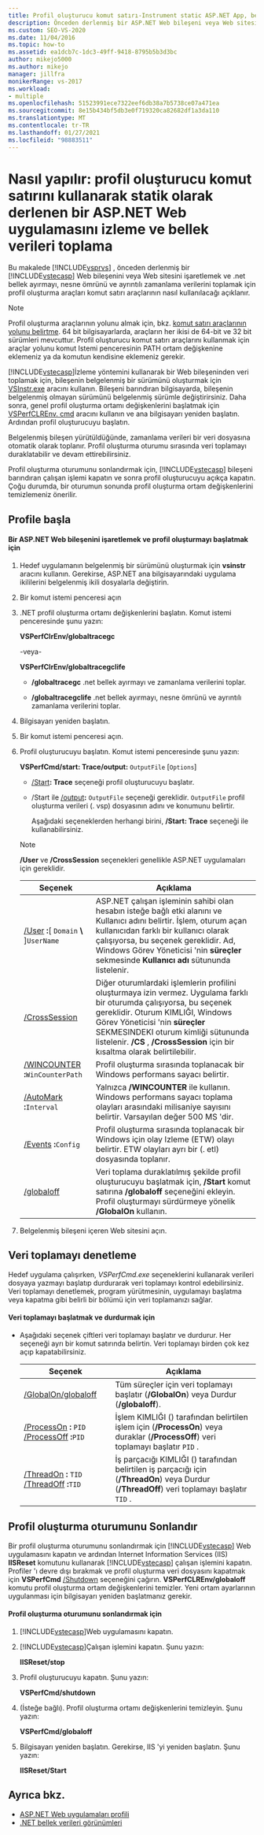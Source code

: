 ```yaml
---
title: Profil oluşturucu komut satırı-Instrument static ASP.NET App, bellek verileri al
description: Önceden derlenmiş bir ASP.NET Web bileşeni veya Web sitesi için bellek ve zamanlama verilerini toplamak üzere Visual Studio Profil Oluşturma Araçları komut satırı araçlarının nasıl kullanılacağını öğrenin.
ms.custom: SEO-VS-2020
ms.date: 11/04/2016
ms.topic: how-to
ms.assetid: ea1dcb7c-1dc3-49ff-9418-8795b5b3d3bc
author: mikejo5000
ms.author: mikejo
manager: jillfra
monikerRange: vs-2017
ms.workload:
- multiple
ms.openlocfilehash: 51523991ece7322eef6db38a7b5738ce07a471ea
ms.sourcegitcommit: 8e15b434bf5db3e0f719320ca82682df1a3da110
ms.translationtype: MT
ms.contentlocale: tr-TR
ms.lasthandoff: 01/27/2021
ms.locfileid: "98883511"
---
```

# <a name="how-to-instrument-a-statically-compiled-aspnet-web-application-and-collect-memory-data-by-using-the-profiler-command-line"></a>Nasıl yapılır: profil oluşturucu komut satırını kullanarak statik olarak derlenen bir ASP.NET Web uygulamasını izleme ve bellek verileri toplama
Bu makalede [!INCLUDE[vsprvs](../code-quality/includes/vsprvs_md.md)] , önceden derlenmiş bir [!INCLUDE[vstecasp](../code-quality/includes/vstecasp_md.md)] Web bileşenini veya Web sitesini işaretlemek ve .net bellek ayırmayı, nesne ömrünü ve ayrıntılı zamanlama verilerini toplamak için profil oluşturma araçları komut satırı araçlarının nasıl kullanılacağı açıklanır.

> [!NOTE]
> Profil oluşturma araçlarının yolunu almak için, bkz. [komut satırı araçlarının yolunu belirtme](../profiling/specifying-the-path-to-profiling-tools-command-line-tools.md). 64 bit bilgisayarlarda, araçların her ikisi de 64-bit ve 32 bit sürümleri mevcuttur. Profil oluşturucu komut satırı araçlarını kullanmak için araçlar yolunu komut Istemi penceresinin PATH ortam değişkenine eklemeniz ya da komutun kendisine eklemeniz gerekir.

 [!INCLUDE[vstecasp](../code-quality/includes/vstecasp_md.md)]İzleme yöntemini kullanarak bir Web bileşeninden veri toplamak için, bileşenin belgelenmiş bir sürümünü oluşturmak için [VSInstr.exe](../profiling/vsinstr.md) aracını kullanın. Bileşeni barındıran bilgisayarda, bileşenin belgelenmiş olmayan sürümünü belgelenmiş sürümle değiştirirsiniz. Daha sonra, genel profil oluşturma ortamı değişkenlerini başlatmak için [VSPerfCLREnv. cmd](../profiling/vsperfclrenv.md) aracını kullanın ve ana bilgisayarı yeniden başlatın. Ardından profil oluşturucuyu başlatın.

 Belgelenmiş bileşen yürütüldüğünde, zamanlama verileri bir veri dosyasına otomatik olarak toplanır. Profil oluşturma oturumu sırasında veri toplamayı duraklatabilir ve devam ettirebilirsiniz.

 Profil oluşturma oturumunu sonlandırmak için, [!INCLUDE[vstecasp](../code-quality/includes/vstecasp_md.md)] bileşeni barındıran çalışan işlemi kapatın ve sonra profil oluşturucuyu açıkça kapatın. Çoğu durumda, bir oturumun sonunda profil oluşturma ortam değişkenlerini temizlemeniz önerilir.

## <a name="start-to-profile"></a>Profile başla

#### <a name="to-instrument-an-aspnet-web-component-and-start-profiling"></a>Bir ASP.NET Web bileşenini işaretlemek ve profil oluşturmayı başlatmak için

1. Hedef uygulamanın belgelenmiş bir sürümünü oluşturmak için **vsinstr** aracını kullanın. Gerekirse, ASP.NET ana bilgisayarındaki uygulama ikililerini belgelenmiş ikili dosyalarla değiştirin.

2. Bir komut istemi penceresi açın

3. .NET profil oluşturma ortamı değişkenlerini başlatın. Komut istemi penceresinde şunu yazın:

    **VSPerfClrEnv/globaltracegc**

    -veya-

    **VSPerfClrEnv/globaltracegclife**

   - **/globaltracegc** .net bellek ayırmayı ve zamanlama verilerini toplar.

   - **/globaltracegclife** .net bellek ayırmayı, nesne ömrünü ve ayrıntılı zamanlama verilerini toplar.

4. Bilgisayarı yeniden başlatın.

5. Bir komut istemi penceresi açın.

6. Profil oluşturucuyu başlatın. Komut istemi penceresinde şunu yazın:

    **VSPerfCmd/start: Trace/output:** `OutputFile` [`Options`]

   - [/Start](../profiling/start.md)**: Trace** seçeneği profil oluşturucuyu başlatır.

   - /Start ile [/output](../profiling/output.md)**:** `OutputFile` seçeneği gereklidir.  `OutputFile` profil oluşturma verileri (. vsp) dosyasının adını ve konumunu belirtir.

     Aşağıdaki seçeneklerden herhangi birini, **/Start: Trace** seçeneği ile kullanabilirsiniz.

   > [!NOTE]
   > **/User** ve **/CrossSession** seçenekleri genellikle ASP.NET uygulamaları için gereklidir.

   | Seçenek | Açıklama |
   | - | - |
   | [/User](../profiling/user-vsperfcmd.md) **:**[ `Domain` **\\** ]`UserName` | ASP.NET çalışan işleminin sahibi olan hesabın isteğe bağlı etki alanını ve Kullanıcı adını belirtir. İşlem, oturum açan kullanıcıdan farklı bir kullanıcı olarak çalışıyorsa, bu seçenek gereklidir. Ad, Windows Görev Yöneticisi 'nin **süreçler** sekmesinde **Kullanıcı adı** sütununda listelenir. |
   | [/CrossSession](../profiling/crosssession.md) | Diğer oturumlardaki işlemlerin profilini oluşturmaya izin vermez. Uygulama farklı bir oturumda çalışıyorsa, bu seçenek gereklidir. Oturum KIMLIĞI, Windows Görev Yöneticisi 'nin **süreçler** SEKMESINDEKI oturum kimliği sütununda listelenir. **/CS** , **/CrossSession** için bir kısaltma olarak belirtilebilir. |
   | [/WINCOUNTER](../profiling/wincounter.md) **:**`WinCounterPath` | Profil oluşturma sırasında toplanacak bir Windows performans sayacı belirtir. |
   | [/AutoMark](../profiling/automark.md) **:**`Interval` | Yalnızca **/WINCOUNTER** ile kullanın. Windows performans sayacı toplama olayları arasındaki milisaniye sayısını belirtir. Varsayılan değer 500 MS 'dir. |
   | [/Events](../profiling/events-vsperfcmd.md) **:**`Config` | Profil oluşturma sırasında toplanacak bir Windows için olay Izleme (ETW) olayı belirtir. ETW olayları ayrı bir (. etl) dosyasında toplanır. |
   | [/globaloff](../profiling/globalon-and-globaloff.md) | Veri toplama duraklatılmış şekilde profil oluşturucuyu başlatmak için, **/Start** komut satırına **/globaloff** seçeneğini ekleyin. Profil oluşturmayı sürdürmeye yönelik **/GlobalOn** kullanın. |

7. Belgelenmiş bileşeni içeren Web sitesini açın.

## <a name="control-data-collection"></a>Veri toplamayı denetleme
 Hedef uygulama çalışırken, *VSPerfCmd.exe* seçeneklerini kullanarak verileri dosyaya yazmayı başlatıp durdurarak veri toplamayı kontrol edebilirsiniz. Veri toplamayı denetlemek, program yürütmesinin, uygulamayı başlatma veya kapatma gibi belirli bir bölümü için veri toplamanızı sağlar.

#### <a name="to-start-and-stop-data-collection"></a>Veri toplamayı başlatmak ve durdurmak için

- Aşağıdaki seçenek çiftleri veri toplamayı başlatır ve durdurur. Her seçeneği ayrı bir komut satırında belirtin. Veri toplamayı birden çok kez açıp kapatabilirsiniz.

    |Seçenek|Açıklama|
    |------------|-----------------|
    |[/GlobalOn/globaloff](../profiling/globalon-and-globaloff.md)|Tüm süreçler için veri toplamayı başlatır (**/GlobalOn**) veya Durdur (**/globaloff**).|
    |[/ProcessOn](../profiling/processon-and-processoff.md) **:** `PID` [/ProcessOff](../profiling/processon-and-processoff.md) **:**`PID`|İşlem KIMLIĞI () tarafından belirtilen işlem için (**/ProcessOn**) veya duraklar (**/ProcessOff**) veri toplamayı başlatır `PID` .|
    |[/ThreadOn](../profiling/threadon-and-threadoff.md) **:** `TID` [/ThreadOff](../profiling/threadon-and-threadoff.md) **:**`TID`|İş parçacığı KIMLIĞI () tarafından belirtilen iş parçacığı için (**/ThreadOn**) veya Durdur (**/ThreadOff**) veri toplamayı başlatır `TID` .|

## <a name="end-the-profiling-session"></a>Profil oluşturma oturumunu Sonlandır
 Bir profil oluşturma oturumunu sonlandırmak için [!INCLUDE[vstecasp](../code-quality/includes/vstecasp_md.md)] Web uygulamasını kapatın ve ardından Internet Information Services (IIS) **IISReset** komutunu kullanarak [!INCLUDE[vstecasp](../code-quality/includes/vstecasp_md.md)] çalışan işlemini kapatın. Profiler 'ı devre dışı bırakmak ve profil oluşturma veri dosyasını kapatmak için **VSPerfCmd** [/Shutdown](../profiling/shutdown.md) seçeneğini çağırın. **VSPerfCLREnv/globaloff** komutu profil oluşturma ortam değişkenlerini temizler. Yeni ortam ayarlarının uygulanması için bilgisayarı yeniden başlatmanız gerekir.

#### <a name="to-end-a-profiling-session"></a>Profil oluşturma oturumunu sonlandırmak için

1. [!INCLUDE[vstecasp](../code-quality/includes/vstecasp_md.md)]Web uygulamasını kapatın.

2. [!INCLUDE[vstecasp](../code-quality/includes/vstecasp_md.md)]Çalışan işlemini kapatın. Şunu yazın:

    **IISReset/stop**

3. Profil oluşturucuyu kapatın. Şunu yazın:

    **VSPerfCmd/shutdown**

4. (İsteğe bağlı). Profil oluşturma ortamı değişkenlerini temizleyin. Şunu yazın:

    **VSPerfCmd/globaloff**

5. Bilgisayarı yeniden başlatın. Gerekirse, IIS 'yi yeniden başlatın. Şunu yazın:

    **IISReset/Start**

## <a name="see-also"></a>Ayrıca bkz.
- [ASP.NET Web uygulamaları profili](../profiling/command-line-profiling-of-aspnet-web-applications.md)
- [.NET bellek verileri görünümleri](../profiling/dotnet-memory-data-views.md)
